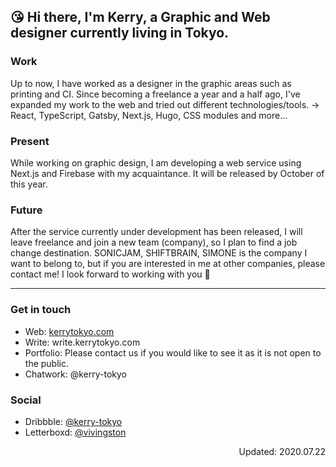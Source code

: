 ## 😘 Hi there, I'm Kerry, a Graphic and Web designer currently living in Tokyo.

### Work
Up to now, I have worked as a designer in the graphic areas such as printing and CI. Since becoming a freelance a year and a half ago, I've expanded my work to the web and tried out different technologies/tools. → React, TypeScript, Gatsby, Next.js, Hugo, CSS modules and more...

### Present 
While working on graphic design, I am developing a web service using Next.js and Firebase with my acquaintance. It will be released by October of this year.

### Future 
After the service currently under development has been released, I will leave freelance and join a new team (company), so I plan to find a job change destination.
SONICJAM, SHIFTBRAIN, SIMONE is the company I want to belong to, but if you are interested in me at other companies, please contact me!
I look forward to working with you 🤝

---

### Get in touch
- Web: [kerrytokyo.com](https://kerrytokyo.com/)
- Write: write.kerrytokyo.com
- Portfolio: Please contact us if you would like to see it as it is not open to the public.
- Chatwork: @kerry-tokyo

### Social
- Dribbble: [@kerry-tokyo](https://dribbble.com/kerry-tokyo)
- Letterboxd: [@vivingston](https://letterboxd.com/vivingston/)

<p align="right">Updated: 2020.07.22</p>
